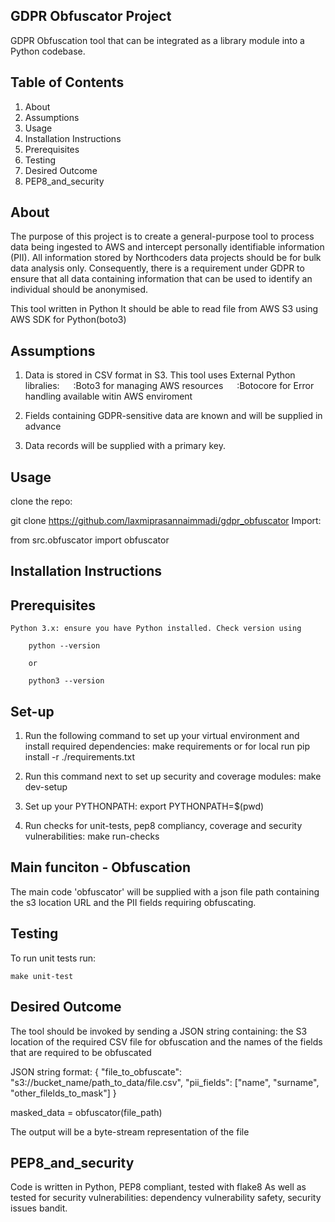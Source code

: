 ## GDPR Obfuscator Project
GDPR Obfuscation tool that can be integrated as a library module into a Python codebase.

## Table of Contents
1. About
2. Assumptions
3. Usage
4. Installation Instructions
5. Prerequisites
6. Testing 
7. Desired Outcome
8. PEP8_and_security

## About
The purpose of this project is to create a general-purpose tool to process data being ingested to AWS and intercept personally identifiable information (PII). All information stored by Northcoders data projects should be for bulk data analysis only. Consequently, there is a requirement under GDPR to ensure that all data containing information that can be used to identify an individual should be anonymised.

This tool written in Python
It should be able to read file from AWS S3 using AWS SDK for Python(boto3)

## Assumptions 
1. Data is stored in CSV format in S3.
    This tool uses External Python libralies:
        :Boto3 for managing AWS resources
        :Botocore for Error handling available witin AWS enviroment

2. Fields containing GDPR-sensitive data are known and will be supplied in advance

3. Data records will be supplied with a primary key.

## Usage

clone the repo:

git clone https://github.com/laxmiprasannaimmadi/gdpr_obfuscator
Import:

from src.obfuscator import obfuscator


## Installation Instructions

## Prerequisites
    Python 3.x: ensure you have Python installed. Check version using
        
        python --version 
    
        or

        python3 --version 

## Set-up 

1. Run the following command to set up your virtual environment and install required dependencies:
    make requirements
        or
    for local run
        pip install -r ./requirements.txt

2. Run this command next to set up security and coverage modules:
    make dev-setup

3. Set up your PYTHONPATH:
    export PYTHONPATH=$(pwd)

4. Run checks for unit-tests, pep8 compliancy, coverage and security vulnerabilities:
    make run-checks

## Main funciton - Obfuscation

The main code 'obfuscator' will be supplied with a json file path containing the s3 location URL and the PII fields requiring obfuscating. 

## Testing 

To run unit tests run:

    make unit-test

## Desired Outcome

The tool should be invoked by sending a JSON string containing: 
the S3 location of the required CSV file for obfuscation
and the names of the fields that are required to be obfuscated

JSON string format:
{
"file_to_obfuscate": "s3://bucket_name/path_to_data/file.csv",
"pii_fields": ["name", "surname", "other_filelds_to_mask"]
}

masked_data = obfuscator(file_path)

The output will be a byte-stream representation of the file

## PEP8_and_security

Code is written in Python,
PEP8 compliant, tested with flake8
As well as tested for security vulnerabilities:
dependency vulnerability safety, security issues bandit.